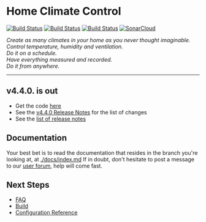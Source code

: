 Home Climate Control
==

[![Build Status](https://app.travis-ci.com/home-climate-control/dz.svg)](https://app.travis-ci.com/github/home-climate-control/dz)
[![Build Status](https://github.com/home-climate-control/dz/actions/workflows/gradle.yml/badge.svg)](https://github.com/home-climate-control/dz/actions/workflows/gradle.yml)
[![Build Status](https://github.com/home-climate-control/dz/actions/workflows/codeql-analysis.yml/badge.svg)](https://github.com/home-climate-control/dz/actions/workflows/codeql-analysis.yml)
[![SonarCloud](https://github.com/home-climate-control/dz/actions/workflows/sonarcloud.yml/badge.svg)](https://github.com/home-climate-control/dz/actions/workflows/sonarcloud.yml)

*Create as many climates in your home as you never thought imaginable.*  
*Control temperature, humidity and ventilation.*  
*Do it on a schedule.*  
*Have everything measured and recorded.*  
*Do it from anywhere.*

---

## v4.4.0. is out

* Get the code [here](https://github.com/home-climate-control/dz/tree/v4.4.0)
* See the [v4.4.0 Release Notes](./docs/release-notes/v4.4.0.md) for the list of changes
* See the [list of release notes](./docs/release-notes.md)


## Documentation
Your best bet is to read the documentation that resides in the branch you're looking at, at [./docs/index.md](./docs/index.md)
If in doubt, don't hesitate to post a message to our [user forum](http://groups.google.com/group/home-climate-control), help will come fast.

## Next Steps
* [FAQ](./docs/index.md#faq)
* [Build](./docs/build/index.md)
* [Configuration Reference](./docs/configuration/index.md)
